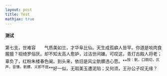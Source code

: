 ```yaml
---
layout: post
title: Test
mathjax: true
---
```


#### 测试
第七支，世难容　　气质美如兰，才华阜比仙。天生成孤癖人皆罕。你道是啖肉食腥膻？视绮罗俗厌。却不知太高人愈妒，过洁世间嫌。可叹这，青灯古殿人将老；辜负了，红粉朱楼春色阑。到头来，依旧是风尘骯髒违心愿。**<sup>按：骯，口朗切，仄声，音慷。骯髒，义即不屈</sup>**好一似，无瑕美玉遭泥陷；又何须，王孙公子叹无缘？
